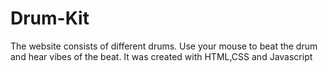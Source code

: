 # Drum-Kit
The website consists of different drums. Use your mouse to beat the drum and hear vibes of the beat.
It was created with HTML,CSS and Javascript
